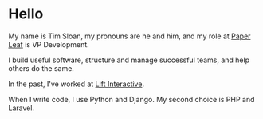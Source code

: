 # Hello

My name is Tim Sloan, my pronouns are he and him, and my role at [Paper Leaf](https://paper-leaf.com) is VP Development.

I build useful software, structure and manage successful teams, and help others do the same.

In the past, I've worked at [Lift Interactive](https://liftinteractive.com).

When I write code, I use Python and Django. My second choice is PHP and Laravel.

